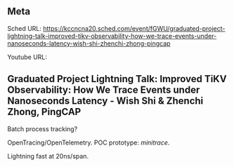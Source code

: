 ## Meta
Sched URL: https://kccncna20.sched.com/event/fGWU/graduated-project-lightning-talk-improved-tikv-observability-how-we-trace-events-under-nanoseconds-latency-wish-shi-zhenchi-zhong-pingcap

Youtube URL:

## Graduated Project Lightning Talk: Improved TiKV Observability: How We Trace Events under Nanoseconds Latency - Wish Shi & Zhenchi Zhong, PingCAP

Batch process tracking?

OpenTracing/OpenTelemetry. POC prototype: _minitrace_.

Lightning fast at 20ns/span.
